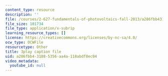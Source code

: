 ```yaml
---
content_type: resource
description: ''
file: /courses/2-627-fundamentals-of-photovoltaics-fall-2013/a286fbb431885356aa4a118abdf8ec04_yHzpj_MDOdk.vtt
file_size: 101734
file_type: application/x-subrip
learning_resource_types: []
license: https://creativecommons.org/licenses/by-nc-sa/4.0/
ocw_type: OCWFile
resourcetype: Other
title: 3play caption file
uid: a286fbb4-3188-5356-aa4a-118abdf8ec04
video_metadata:
  youtube_id: null
---
```


